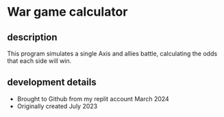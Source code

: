 # War game calculator
## description
This program simulates a single Axis and allies battle, calculating the odds that each side will win.
## development details
- Brought to Github from my replit account March 2024
- Originally created July 2023 
